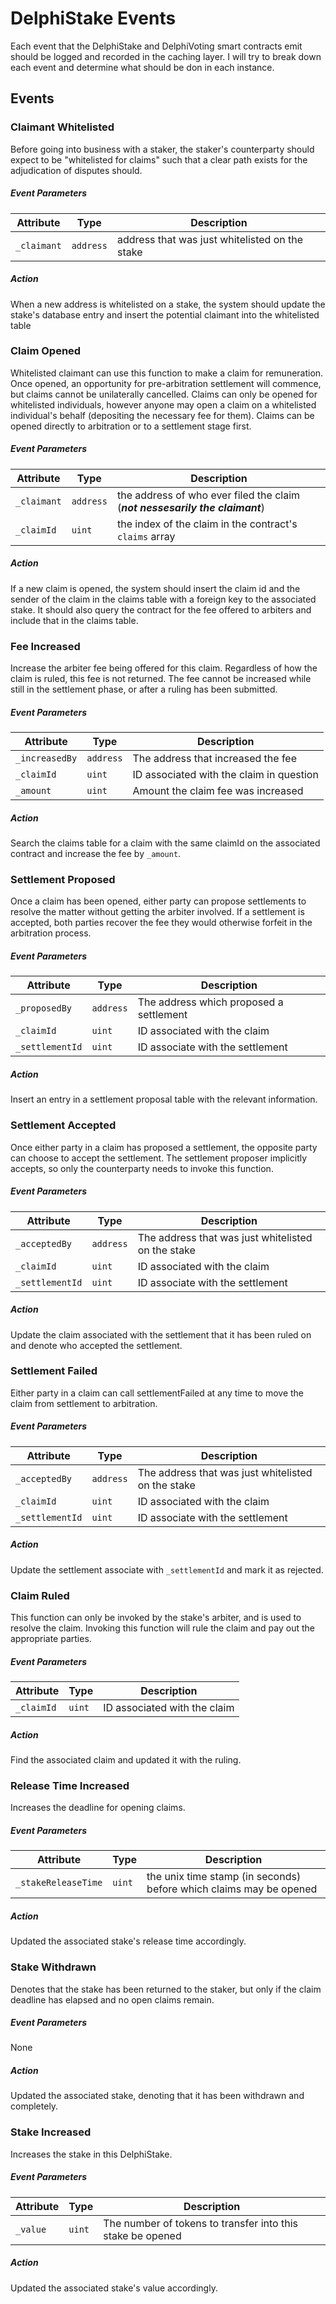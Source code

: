 # DelphiStake Events

Each event that the DelphiStake and DelphiVoting smart contracts emit should be logged and recorded in the caching layer. I will try to break down each event and determine what should be don in each instance.

## Events

### Claimant Whitelisted
Before going into business with a staker, the staker's counterparty should expect to be "whitelisted for claims" such that a clear path exists for the adjudication of disputes should.

##### Event Parameters

| Attribute | Type | Description |
|-----------|------|-------------|
| `_claimant`  | `address` | address that was just whitelisted on the stake |

##### Action
When a new address is whitelisted on a stake, the system should update the stake's database entry and insert the potential claimant into the whitelisted table



### Claim Opened
Whitelisted claimant can use this function to make a claim for remuneration. Once opened, an opportunity for pre-arbitration settlement will commence, but claims cannot be unilaterally cancelled. Claims can only be opened for whitelisted individuals, however anyone may open a claim on a whitelisted individual's behalf (depositing the necessary fee for them). Claims can be opened directly to arbitration or to a settlement stage first.

##### Event Parameters

| Attribute | Type | Description |
|-----------|------|-------------|
| `_claimant`  | `address` | the address of who ever filed the claim (_**not nessesarily the claimant**_) |
|  `_claimId`  | `uint` | the index of the claim in the contract's `claims` array |

##### Action
If a new claim is opened, the system should insert the claim id and the sender of the claim in the claims table with a foreign key to the associated stake. It should also query the contract for the fee offered to arbiters and include that in the claims table.



### Fee Increased
Increase the arbiter fee being offered for this claim. Regardless of how the claim is ruled, this fee is not returned. The fee cannot be increased while still in the settlement phase, or after a ruling has been submitted.

##### Event Parameters

| Attribute | Type | Description |
|-----------|------|-------------|
| `_increasedBy`  | `address` | The address that increased the fee |
| `_claimId`      | `uint`    | ID associated with the claim in question |
| `_amount`       | `uint`    | Amount the claim fee was increased |

##### Action
Search the claims table for a claim with the same claimId on the associated contract and increase the fee by `_amount`.



### Settlement Proposed
Once a claim has been opened, either party can propose settlements to resolve the matter without getting the arbiter involved. If a settlement is accepted, both parties recover the fee they would otherwise forfeit in the arbitration process.

##### Event Parameters

| Attribute | Type | Description |
|-----------|------|-------------|
| `_proposedBy`   | `address` | The address which proposed a settlement |
| `_claimId`      | `uint`    | ID associated with the claim |
| `_settlementId` | `uint`    | ID associate with the settlement |

##### Action
Insert an entry in a settlement proposal table with the relevant information.



### Settlement Accepted
Once either party in a claim has proposed a settlement, the opposite party can choose to accept the settlement. The settlement proposer implicitly accepts, so only the counterparty needs to invoke this function.

##### Event Parameters

| Attribute | Type | Description |
|-----------|------|-------------|
| `_acceptedBy`   | `address` | The address that was just whitelisted on the stake |
| `_claimId`      | `uint`    | ID associated with the claim |
| `_settlementId` | `uint`    | ID associate with the settlement |

##### Action
Update the claim associated with the settlement that it has been ruled on and denote who accepted the settlement.



### Settlement Failed
Either party in a claim can call settlementFailed at any time to move the claim from settlement to arbitration.

##### Event Parameters

| Attribute | Type | Description |
|-----------|------|-------------|
| `_acceptedBy`   | `address` | The address that was just whitelisted on the stake |
| `_claimId`      | `uint`    | ID associated with the claim |
| `_settlementId` | `uint`    | ID associate with the settlement |

##### Action
Update the settlement associate with `_settlementId` and mark it as rejected.



### Claim Ruled
This function can only be invoked by the stake's arbiter, and is used to resolve the claim. Invoking this function will rule the claim and pay out the appropriate parties.

##### Event Parameters

| Attribute | Type | Description |
|-----------|------|-------------|
| `_claimId`      | `uint`    | ID associated with the claim |

##### Action
Find the associated claim and updated it with the ruling.

### Release Time Increased
Increases the deadline for opening claims.

##### Event Parameters

| Attribute | Type | Description |
|-----------|------|-------------|
| `_stakeReleaseTime`      | `uint`    | the unix time stamp (in seconds) before which claims may be opened |

##### Action
Updated the associated stake's release time accordingly.



### Stake Withdrawn
Denotes that the stake has been returned to the staker, but only if the claim deadline has elapsed and no open claims remain.

##### Event Parameters
None

##### Action
Updated the associated stake, denoting that it has been withdrawn and completely.



### Stake Increased
Increases the stake in this DelphiStake.

##### Event Parameters

| Attribute | Type | Description |
|-----------|------|-------------|
| `_value`  | `uint` | The number of tokens to transfer into this stake be opened |

##### Action
Updated the associated stake's value accordingly.
